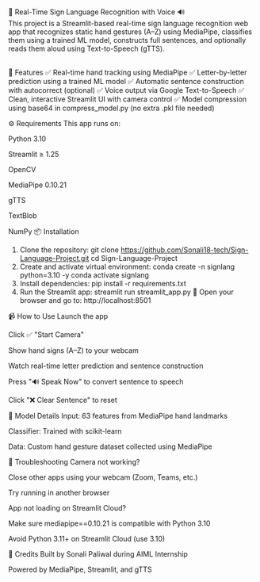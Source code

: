🧠 Real-Time Sign Language Recognition with Voice 🔊
<br>
This project is a Streamlit-based real-time sign language recognition web app that recognizes static hand gestures (A–Z) using MediaPipe, classifies them using a trained ML model, constructs full sentences, and optionally reads them aloud using Text-to-Speech (gTTS).

<br>
🚀 Features
✅ Real-time hand tracking using MediaPipe
✅ Letter-by-letter prediction using a trained ML model
✅ Automatic sentence construction with autocorrect (optional)
✅ Voice output via Google Text-to-Speech
✅ Clean, interactive Streamlit UI with camera control
✅ Model compression using base64 in compress_model.py (no extra .pkl file needed)
                 
⚙️ Requirements
This app runs on:

Python 3.10

Streamlit ≥ 1.25

OpenCV

MediaPipe 0.10.21

gTTS

TextBlob

NumPy
📦 Installation
1. Clone the repository:
   git clone https://github.com/Sonali18-tech/Sign-Language-Project.git
cd Sign-Language-Project
2. Create and activate virtual environment:
   conda create -n signlang python=3.10 -y
conda activate signlang
3. Install dependencies:
   pip install -r requirements.txt
4. Run the Streamlit app:
   streamlit run streamlit_app.py
📍 Open your browser and go to: http://localhost:8501

📹 How to Use
Launch the app

Click ✅ "Start Camera"

Show hand signs (A–Z) to your webcam

Watch real-time letter prediction and sentence construction

Press "🔊 Speak Now" to convert sentence to speech

Click "❌ Clear Sentence" to reset

🧪 Model Details
Input: 63 features from MediaPipe hand landmarks

Classifier: Trained with scikit-learn

Data: Custom hand gesture dataset collected using MediaPipe

🔐 Troubleshooting
Camera not working?

Close other apps using your webcam (Zoom, Teams, etc.)

Try running in another browser

App not loading on Streamlit Cloud?

Make sure mediapipe==0.10.21 is compatible with Python 3.10

Avoid Python 3.11+ on Streamlit Cloud (use 3.10)

🙌 Credits
Built by Sonali Paliwal during AIML Internship

Powered by MediaPipe, Streamlit, and gTTS














